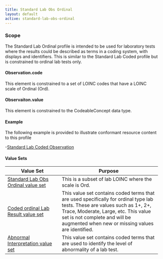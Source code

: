 ```yaml
---
title: Standard Lab Obs Ordinal
layout: default
active: standard-lab-obs-ordinal
---
```


### Scope

The Standard Lab Ordinal profile is intended to be used for laboratory tests where the results could be described as terms in a coding system, with displays and identifiers. This is similar to the Standard Lab Coded profile but is constrained to ordinal lab tests only.

#### Observation.code

This element is constrained to a set of LOINC codes that have a LOINC scale of Ordinal (Ord).

#### Observaiton.value

This element is constrained to the CodeableConcept data type.

#### Example

The following example is provided to illustrate conformant resource content to this profile

-[Standard Lab Coded Observation](Observation-OrdinalLab-example.html)

#### Value Sets

<div>
	<table class="grid">
		<thead>
			<tr>
			  <th width="20%">Value Set</th>
			  <th width="40%">Purpose</th>
			</tr>
		</thead>
		<tbody>
			<tr>
			  <td><a href="ValueSet-StdLabObsOrdinal-value-set.html">Standard Lab Obs Ordinal value set</a></td>
			  <td>This is a subset of lab LOINC where the scale is Ord.</td>
			</tr>
			<tr>
			  <td><a href="ValueSet-ordinal-value-code-value-set.html">Coded ordinal Lab Result value set</a></td>
			  <td>This value set contains coded terms that are used specifically for ordinal type lab tests.  These are values such as 1+, 2+, Trace, Moderate, Large, etc.  This value set is not complete and will be augmented when new or missing values are identified.</td>
			</tr>
			<tr>
			  <td><a href="ValueSet-abnormal-interpretation-value-set.html">Abnormal Interpretation value set</a></td>
			  <td>This value set contains coded terms that are used to identify the level of abnormality of a lab test.</td>
			</tr>
		</tbody>
	</table>
</div>